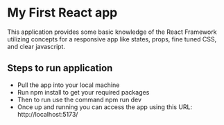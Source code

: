 # My First React app

This application provides some basic knowledge of the React Framework utilizing concepts for a responsive app like states, props, fine tuned CSS, and clear javascript.

## Steps to run application

- Pull the app into your local machine
- Run npm install to get your required packages
- Then to run use the command npm run dev
- Once up and running you can access the app using this URL: http://localhost:5173/ 


